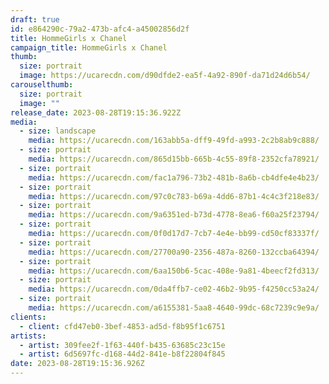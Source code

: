 ```yaml
---
draft: true
id: e864290c-79a2-473b-afc4-a45002856d2f
title: HommeGirls x Chanel
campaign_title: H﻿ommeGirls x Chanel
thumb:
  size: portrait
  image: https://ucarecdn.com/d90dfde2-ea5f-4a92-890f-da71d24d6b54/
carouselthumb:
  size: portrait
  image: ""
release_date: 2023-08-28T19:15:36.922Z
media:
  - size: landscape
    media: https://ucarecdn.com/163abb5a-dff9-49fd-a993-2c2b8ab9c888/
  - size: portrait
    media: https://ucarecdn.com/865d15bb-665b-4c55-89f8-2352cfa78921/
  - size: portrait
    media: https://ucarecdn.com/fac1a796-73b2-481b-8a6b-cb4dfe4e4b23/
  - size: portrait
    media: https://ucarecdn.com/97c0c783-b69a-4dd6-87b1-4c4c3f218e83/
  - size: portrait
    media: https://ucarecdn.com/9a6351ed-b73d-4778-8ea6-f60a25f23794/
  - size: portrait
    media: https://ucarecdn.com/0f0d17d7-7cb7-4e4e-bb99-cd50cf83337f/
  - size: portrait
    media: https://ucarecdn.com/27700a90-2356-487a-8260-132ccba64394/
  - size: portrait
    media: https://ucarecdn.com/6aa150b6-5cac-408e-9a81-4beecf2fd313/
  - size: portrait
    media: https://ucarecdn.com/0da4ffb7-ce02-46b2-9b95-f4250cc53a24/
  - size: portrait
    media: https://ucarecdn.com/a6155381-5aa8-4640-99dc-68c7239c9e9a/
clients:
  - client: cfd47eb0-3bef-4853-ad5d-f8b95f1c6751
artists:
  - artist: 309fee2f-1f63-440f-b435-63685c23c15e
  - artist: 6d5697fc-d168-44d2-841e-b8f22804f845
date: 2023-08-28T19:15:36.926Z
---
```

